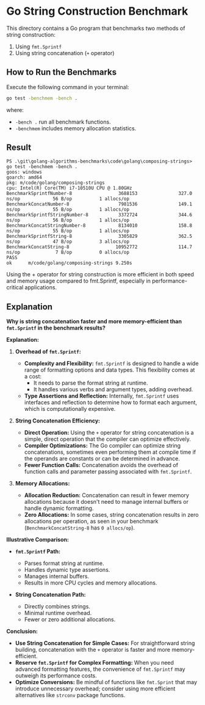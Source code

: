 # Go String Construction Benchmark

This directory contains a Go program that benchmarks two methods of string construction:

1. Using `fmt.Sprintf`
2. Using string concatenation (`+` operator)

## How to Run the Benchmarks

Execute the following command in your terminal:

```bash
go test -benchmem -bench .
```

where:
- `-bench .` run all benchmark functions.
- `-benchmem` includes memory allocation statistics.

## Result

```
PS .\git\golang-algorithms-benchmarks\code\golang\composing-strings> go test -benchmem -bench .
goos: windows
goarch: amd64
pkg: m/code/golang/composing-strings
cpu: Intel(R) Core(TM) i7-10510U CPU @ 1.80GHz
BenchmarkSprintfNumber-8                 3688153               327.0 ns/op            56 B/op          1 allocs/op
BenchmarkConcatNumber-8                  7981536               149.1 ns/op            55 B/op          1 allocs/op
BenchmarkSprintfStringNumber-8           3372724               344.6 ns/op            56 B/op          1 allocs/op
BenchmarkConcatStringNumber-8            8134010               158.8 ns/op            55 B/op          1 allocs/op
BenchmarkSprintfString-8                 3305829               362.5 ns/op            47 B/op          3 allocs/op
BenchmarkConcatString-8                 10952772               114.7 ns/op             7 B/op          0 allocs/op
PASS
ok      m/code/golang/composing-strings 9.250s
```

Using the + operator for string construction is more efficient in both speed and memory usage compared to fmt.Sprintf, especially in performance-critical applications.

## Explanation

**Why is string concatenation faster and more memory-efficient than `fmt.Sprintf` in the benchmark results?**

**Explanation:**

1. **Overhead of `fmt.Sprintf`:**

   - **Complexity and Flexibility:** `fmt.Sprintf` is designed to handle a wide range of formatting options and data types. This flexibility comes at a cost:
     - It needs to parse the format string at runtime.
     - It handles various verbs and argument types, adding overhead.
   - **Type Assertions and Reflection:** Internally, `fmt.Sprintf` uses interfaces and reflection to determine how to format each argument, which is computationally expensive.

2. **String Concatenation Efficiency:**

   - **Direct Operation:** Using the `+` operator for string concatenation is a simple, direct operation that the compiler can optimize effectively.
   - **Compiler Optimizations:** The Go compiler can optimize string concatenations, sometimes even performing them at compile time if the operands are constants or can be determined in advance.
   - **Fewer Function Calls:** Concatenation avoids the overhead of function calls and parameter passing associated with `fmt.Sprintf`.

3. **Memory Allocations:**

   - **Allocation Reduction:** Concatenation can result in fewer memory allocations because it doesn't need to manage internal buffers or handle dynamic formatting.
   - **Zero Allocations:** In some cases, string concatenation results in zero allocations per operation, as seen in your benchmark (`BenchmarkConcatString-8` has `0 allocs/op`).

**Illustrative Comparison:**

- **`fmt.Sprintf` Path:**
  - Parses format string at runtime.
  - Handles dynamic type assertions.
  - Manages internal buffers.
  - Results in more CPU cycles and memory allocations.

- **String Concatenation Path:**
  - Directly combines strings.
  - Minimal runtime overhead.
  - Fewer or zero additional allocations.

**Conclusion:**

- **Use String Concatenation for Simple Cases:** For straightforward string building, concatenation with the `+` operator is faster and more memory-efficient.
- **Reserve `fmt.Sprintf` for Complex Formatting:** When you need advanced formatting features, the convenience of `fmt.Sprintf` may outweigh its performance costs.
- **Optimize Conversions:** Be mindful of functions like `fmt.Sprint` that may introduce unnecessary overhead; consider using more efficient alternatives like `strconv` package functions.
